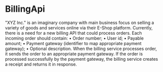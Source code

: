 # BillingApi

"XYZ Inc." is an imaginary company with main business focus on selling a variety of goods and services online via their E-Shop platform. Currently, there is a need for a new billing API that could process orders.
Each incoming order should contain:
•	Order number;
•	User id;
•	Payable amount;
•	Payment gateway (identifier to map appropriate payment gateway);
•	Optional description.
When the billing service processes order, it sends the order to an appropriate payment gateway. If the order is processed successfully by the payment gateway, the billing service creates a receipt and returns it in response.
